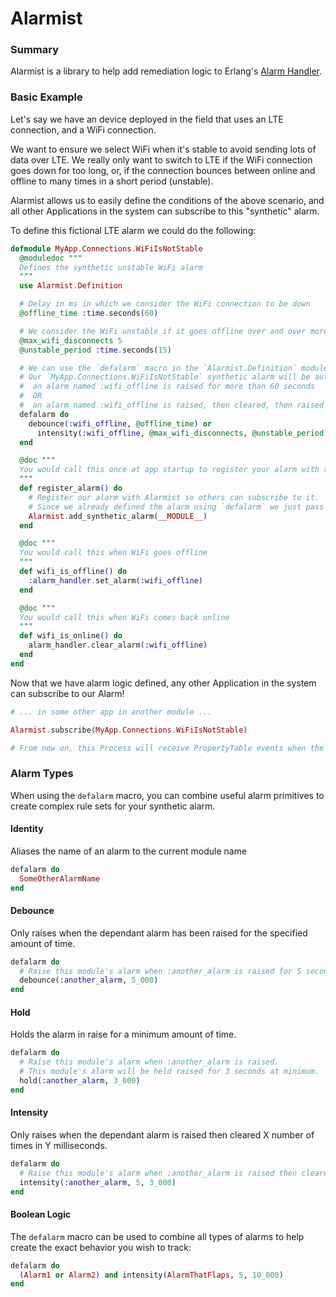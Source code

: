 # Alarmist

### Summary

Alarmist is a library to help add remediation logic to Erlang's [Alarm Handler](https://www.erlang.org/doc/man/alarm_handler).

### Basic Example

Let's say we have an device deployed in the field that uses an LTE connection, and a WiFi connection. 

We want to ensure we select WiFi when it's stable to avoid sending lots of data over LTE. We really only want to switch to LTE if the WiFi connection goes down for too long, or, if the connection bounces between online and offline to many times in a short period (unstable).

Alarmist allows us to easily define the conditions of the above scenario, and all other Applications in the system can subscribe to this "synthetic" alarm.

To define this fictional LTE alarm we could do the following:

```elixir
defmodule MyApp.Connections.WiFiIsNotStable
  @moduledoc """
  Defines the synthetic unstable WiFi alarm
  """
  use Alarmist.Definition

  # Delay in ms in which we consider the WiFi connection to be down
  @offline_time :time.seconds(60)

  # We consider the WiFi unstable if it goes offline over and over more than this many times in 15 seconds
  @max_wifi_disconnects 5
  @unstable_period :time.seconds(15)

  # We can use the `defalarm` macro in the `Alarmist.Definition` module to define complex alarm logic.
  # Our `MyApp.Connections.WiFiIsNotStable` synthetic alarm will be automatically raised if:
  #  an alarm named :wifi_offline is raised for more than 60 seconds
  #  OR
  #  an alarm named :wifi_offline is raised, then cleared, then raised again more than 5 times in 15 seconds
  defalarm do
    debounce(:wifi_offline, @offline_time) or
      intensity(:wifi_offline, @max_wifi_disconnects, @unstable_period)
  end

  @doc """
  You would call this once at app startup to register your alarm with the rest of the system
  """
  def register_alarm() do
    # Register our alarm with Alarmist so others can subscribe to it.
    # Since we already defined the alarm using `defalarm` we just pass our module.
    Alarmist.add_synthetic_alarm(__MODULE__)
  end

  @doc """
  You would call this when WiFi goes offline
  """
  def wifi_is_offline() do
    :alarm_handler.set_alarm(:wifi_offline)
  end

  @doc """
  You would call this when WiFi comes back online
  """
  def wifi_is_online() do
    alarm_handler.clear_alarm(:wifi_offline)
  end
end
```

Now that we have alarm logic defined, any other Application in the system can subscribe to our Alarm!

```elixir
# ... in some other app in another module ...

Alarmist.subscribe(MyApp.Connections.WiFiIsNotStable)

# From now on, this Process will receive PropertyTable events when the alarm status changes!
```

### Alarm Types

When using the `defalarm` macro, you can combine useful alarm primitives to create complex rule sets for your synthetic alarm.

#### Identity

Aliases the name of an alarm to the current module name

```elixir
defalarm do
  SomeOtherAlarmName
end
```

#### Debounce

Only raises when the dependant alarm has been raised for the specified amount of time.

```elixir
defalarm do
  # Raise this module's alarm when :another_alarm is raised for 5 seconds
  debounce(:another_alarm, 5_000)
end
```

#### Hold

Holds the alarm in raise for a minimum amount of time.

```elixir
defalarm do
  # Raise this module's alarm when :another_alarm is raised.
  # This module's alarm will be held raised for 3 seconds at minimum.
  hold(:another_alarm, 3_000)
end
```

#### Intensity

Only raises when the dependant alarm is raised then cleared X number of times in Y milliseconds.

```elixir
defalarm do
  # Raise this module's alarm when :another_alarm is raised then cleared >= 5 times in 3 seconds.
  intensity(:another_alarm, 5, 3_000)
end
```

#### Boolean Logic

The `defalarm` macro can be used to combine all types of alarms to help create the exact behavior you wish to track:

```elixir
defalarm do
  (Alarm1 or Alarm2) and intensity(AlarmThatFlaps, 5, 10_000)
end
```